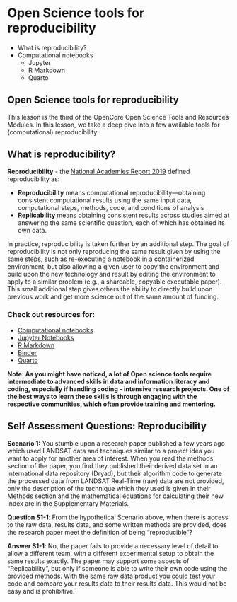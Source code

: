#  Open Science tools for reproducibility

* What is reproducibility?
* Computational notebooks
    * Jupyter
    * R Markdown
    * Quarto

## Open Science tools for reproducibility

This lesson is the third of the OpenCore Open Science Tools and Resources Modules. In this lesson, we take a deep dive into a few available tools for (computational) reproducibility.

## What is reproducibility?

**Reproducibility** - the [National Academies Report 2019](https://www.nationalacademies.org/our-work/reproducibility-and-replicability-in-science) defined reproducibility as:

* **Reproducibility** means computational reproducibility—obtaining consistent computational results using the same input data, computational steps, methods, code, and conditions of analysis
* **Replicability** means obtaining consistent results across studies aimed at answering the same scientific question, each of which has obtained its own data.

In practice, reproducibility is taken further by an additional step. The goal of reproducibility is not only reproducing the same result given by using the same steps, such as re-executing a notebook in a containerized environment, but also allowing a given user to copy the environment and build upon the new technology and result by editing the environment to apply to a similar problem (e.g., a shareable, copyable executable paper). This small additional step gives others the ability to directly build upon previous work and get more science out of the same amount of funding.

### Check out resources for:

- [Computational notebooks](https://www.lancaster.ac.uk/data-science-of-the-natural-environment/blogs/computational-notebooks-for-open-science)
- [Jupyter Notebooks](https://jupyter.org/)
- [R Markdown](https://rmarkdown.rstudio.com/)
- [Binder](https://mybinder.org/)
- [Quarto](https://quarto.org/)

**Note: As you might have noticed, a lot of Open science tools require intermediate to advanced skills in data and information literacy and coding, especially if handling coding - intensive research projects. One of the best ways to learn these skills is through engaging with the respective communities, which often provide training and mentoring.**

## Self Assessment Questions: Reproducibility 

**Scenario 1:** You stumble upon a research paper published a few years ago which used LANDSAT data and techniques similar to a project idea you want to apply for another area of interest. When you read the methods section of the paper, you find they published their derived data set in an international data repository (Dryad), but their algorithm code to generate the processed data from LANDSAT Real-Time (raw) data are not provided, only the description of the technique which they used is given in their Methods section and the mathematical equations for calculating their new index are in the Supplementary Materials.

**Question S1-1**: From the hypothetical Scenario above, when there is access to the raw data, results data, and some written methods are provided, does the research paper meet the definition of being “reproducible”?

**Answer S1-1**: No, the paper fails to provide a necessary level of detail to allow a different team, with a different experimental setup to obtain the same results exactly. The paper may support some aspects of “Replicability”, but only if someone is able to write their own code using the provided methods. With the same raw data product you could test your code and compare your results data to their results data. This would not be easy and is prohibitive. 
